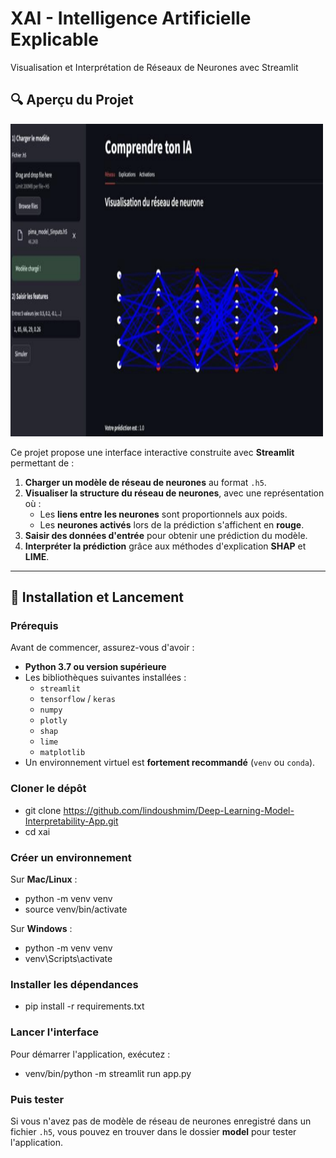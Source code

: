 

# XAI - Intelligence Artificielle Explicable

Visualisation et Interprétation de Réseaux de Neurones avec Streamlit

## 🔍 Aperçu du Projet

<img src="data/app.png" alt="image de l'app" width="500" height="500">


Ce projet propose une interface interactive construite avec **Streamlit** permettant de :

1. **Charger un modèle de réseau de neurones** au format `.h5`.
2. **Visualiser la structure du réseau de neurones**, avec une représentation où :
   - Les **liens entre les neurones** sont proportionnels aux poids.
   - Les **neurones activés** lors de la prédiction s'affichent en **rouge**.
3. **Saisir des données d'entrée** pour obtenir une prédiction du modèle.
4. **Interpréter la prédiction** grâce aux méthodes d'explication **SHAP** et **LIME**.

---

## 🔄 Installation et Lancement

### Prérequis

Avant de commencer, assurez-vous d'avoir :

- **Python 3.7 ou version supérieure**
- Les bibliothèques suivantes installées :
  - `streamlit`
  - `tensorflow` / `keras`
  - `numpy`
  - `plotly`
  - `shap`
  - `lime`
  - `matplotlib`
- Un environnement virtuel est **fortement recommandé** (`venv` ou `conda`).


### Cloner le dépôt

- git clone https://github.com/lindoushmim/Deep-Learning-Model-Interpretability-App.git
- cd xai

### Créer un environnement

Sur **Mac/Linux** :  
- python -m venv venv  
- source venv/bin/activate  

Sur **Windows** :  
- python -m venv venv  
- venv\Scripts\activate  

### Installer les dépendances

- pip install -r requirements.txt  

### Lancer l'interface 

Pour démarrer l'application, exécutez :  
- venv/bin/python -m streamlit run app.py  

### Puis tester

Si vous n'avez pas de modèle de réseau de neurones enregistré dans un fichier `.h5`, vous pouvez en trouver dans le dossier **model** pour tester l'application.
